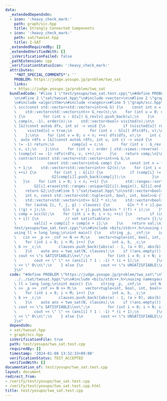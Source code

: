 ```yaml
---
data:
  _extendedDependsOn:
  - icon: ':heavy_check_mark:'
    path: graph/scc.hpp
    title: Strongly Connected Components
  - icon: ':heavy_check_mark:'
    path: sat/twosat.hpp
    title: 2-SAT
  _extendedRequiredBy: []
  _extendedVerifiedWith: []
  _isVerificationFailed: false
  _pathExtension: cpp
  _verificationStatusIcon: ':heavy_check_mark:'
  attributes:
    '*NOT_SPECIAL_COMMENTS*': ''
    PROBLEM: https://judge.yosupo.jp/problem/two_sat
    links:
    - https://judge.yosupo.jp/problem/two_sat
  bundledCode: "#line 1 \"test/yosupo/two_sat.test.cpp\"\n#define PROBLEM \"https://judge.yosupo.jp/problem/two_sat\"\
    \n\n#line 2 \"sat/twosat.hpp\"\n#include <vector>\n\n#line 2 \"graph/scc.hpp\"\
    \n#include <algorithm>\n#include <ranges>\n#line 5 \"graph/scc.hpp\"\n\nstd::vector<int>\
    \ scc(const std::vector<std::vector<int>>& G) {\n    const int n = G.size();\n\
    \    std::vector<std::vector<int>> G_rev(n);\n    for (int u = 0; u < n; ++u)\
    \ {\n        for (int v : G[u]) G_rev[v].push_back(u);\n    }\n    std::vector<int>\
    \ comp(n, -1), order(n);\n    std::vector<bool> visited(n);\n\n    auto dfs =\
    \ [&](const auto& dfs, int u) -> void {\n        if (visited[u]) return;\n   \
    \     visited[u] = true;\n        for (int v : G[u]) dfs(dfs, v);\n        order.push_back(u);\n\
    \    };\n\n    for (int v = 0; v < n; ++v) dfs(dfs, v);\n    int c = 0;\n\n  \
    \  auto rdfs = [&](const auto& rdfs, int u, int c) -> void {\n        if (comp[u]\
    \ != -1) return;\n        comp[u] = c;\n        for (int v : G_rev[u]) rdfs(rdfs,\
    \ v, c);\n    };\n\n    for (int v : order | std::views::reverse) {\n        if\
    \ (comp[v] == -1) rdfs(rdfs, v, c++);\n    }\n    return comp;\n}\n\nstd::vector<std::vector<int>>\
    \ contract(const std::vector<std::vector<int>>& G,\n                         \
    \              const std::vector<int>& comp) {\n    const int n = *std::ranges::max_element(comp)\
    \ + 1;\n    std::vector<std::vector<int>> G2(n);\n    for (int i = 0; i < (int)G.size();\
    \ ++i) {\n        for (int j : G[i]) {\n            if (comp[i] != comp[j]) {\n\
    \                G2[comp[i]].push_back(comp[j]);\n            }\n        }\n \
    \   }\n    for (int i = 0; i < n; ++i) {\n        std::ranges::sort(G2[i]);\n\
    \        G2[i].erase(std::ranges::unique(G2[i]).begin(), G2[i].end());\n    }\n\
    \    return G2;\n}\n#line 5 \"sat/twosat.hpp\"\n\nstd::vector<bool> two_sat(\n\
    \    int n, const std::vector<std::tuple<int, bool, int, bool>>& clauses) {\n\
    \    std::vector<std::vector<int>> G(2 * n);\n    std::vector<bool> val(n);\n\n\
    \    for (auto& [i, f, j, g] : clauses) {\n        G[n * f + i].push_back(n *\
    \ (!g) + j);\n        G[n * g + j].push_back(n * (!f) + i);\n    }\n\n    auto\
    \ comp = scc(G);\n    for (int i = 0; i < n; ++i) {\n        if (comp[i] == comp[n\
    \ + i]) {\n            // not satisfiable\n            return {};\n        }\n\
    \        val[i] = comp[i] > comp[n + i];\n    }\n    return val;\n}\n#line 4 \"\
    test/yosupo/two_sat.test.cpp\"\n\n#include <bits/stdc++.h>\nusing namespace std;\n\
    using ll = long long;\n\nint main() {\n    string _p, _cnf;\n    int N, M;\n \
    \   cin >> _p >> _cnf >> N >> M;\n    vector<tuple<int, bool, int, bool>> clauses;\n\
    \    for (int i = 0; i < M; i++) {\n        int a, b, _c;\n        cin >> a >>\
    \ b >> _c;\n        clauses.push_back({abs(a) - 1, (a > 0), abs(b) - 1, (b > 0)});\n\
    \    }\n    auto ans = two_sat(N, clauses);\n    if (!ans.empty()) {\n       \
    \ cout << \"s SATISFIABLE\\nv\";\n        for (int i = 0; i < N; i++) {\n    \
    \        cout << \" \" << (ans[i] ? 1 : -1) * (i + 1);\n        }\n        cout\
    \ << \" 0\\n\";\n    } else {\n        cout << \"s UNSATISFIABLE\\n\";\n    }\n\
    }\n"
  code: "#define PROBLEM \"https://judge.yosupo.jp/problem/two_sat\"\n\n#include \"\
    ../../sat/twosat.hpp\"\n\n#include <bits/stdc++.h>\nusing namespace std;\nusing\
    \ ll = long long;\n\nint main() {\n    string _p, _cnf;\n    int N, M;\n    cin\
    \ >> _p >> _cnf >> N >> M;\n    vector<tuple<int, bool, int, bool>> clauses;\n\
    \    for (int i = 0; i < M; i++) {\n        int a, b, _c;\n        cin >> a >>\
    \ b >> _c;\n        clauses.push_back({abs(a) - 1, (a > 0), abs(b) - 1, (b > 0)});\n\
    \    }\n    auto ans = two_sat(N, clauses);\n    if (!ans.empty()) {\n       \
    \ cout << \"s SATISFIABLE\\nv\";\n        for (int i = 0; i < N; i++) {\n    \
    \        cout << \" \" << (ans[i] ? 1 : -1) * (i + 1);\n        }\n        cout\
    \ << \" 0\\n\";\n    } else {\n        cout << \"s UNSATISFIABLE\\n\";\n    }\n\
    }\n"
  dependsOn:
  - sat/twosat.hpp
  - graph/scc.hpp
  isVerificationFile: true
  path: test/yosupo/two_sat.test.cpp
  requiredBy: []
  timestamp: '2024-01-08 13:32:33+09:00'
  verificationStatus: TEST_ACCEPTED
  verifiedWith: []
documentation_of: test/yosupo/two_sat.test.cpp
layout: document
redirect_from:
- /verify/test/yosupo/two_sat.test.cpp
- /verify/test/yosupo/two_sat.test.cpp.html
title: test/yosupo/two_sat.test.cpp
---
```


